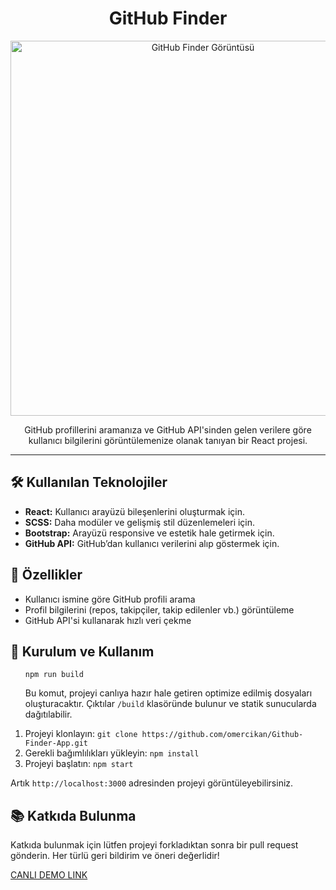 <h1 align="center">GitHub Finder</h1>

<p align="center">
  <img src="https://res.cloudinary.com/dwyvwkzap/image/upload/v1729945170/%C3%96mer_%C3%87%C4%B1kan_1_t8s7vc.png" alt="GitHub Finder Görüntüsü" width="600">
</p>

<p align="center">
  GitHub profillerini aramanıza ve GitHub API'sinden gelen verilere göre kullanıcı bilgilerini görüntülemenize olanak tanıyan bir React projesi.
</p>

---

<h2>🛠 Kullanılan Teknolojiler</h2>

<ul>
  <li><strong>React:</strong> Kullanıcı arayüzü bileşenlerini oluşturmak için.</li>
  <li><strong>SCSS:</strong> Daha modüler ve gelişmiş stil düzenlemeleri için.</li>
  <li><strong>Bootstrap:</strong> Arayüzü responsive ve estetik hale getirmek için.</li>
  <li><strong>GitHub API:</strong> GitHub’dan kullanıcı verilerini alıp göstermek için.</li>
</ul>

<h2>📸 Özellikler</h2>

<ul>
  <li>Kullanıcı ismine göre GitHub profili arama</li>
  <li>Profil bilgilerini (repos, takipçiler, takip edilenler vb.) görüntüleme</li>
  <li>GitHub API'si kullanarak hızlı veri çekme</li>
</ul>

<h2>🚀 Kurulum ve Kullanım</h2>

<ol>
  <pre><code>npm run build</code></pre>
  <p>Bu komut, projeyi canlıya hazır hale getiren optimize edilmiş dosyaları oluşturacaktır. Çıktılar <code>/build</code> klasöründe bulunur ve statik sunucularda dağıtılabilir.</p>
  <li>Projeyi klonlayın: <code>git clone https://github.com/omercikan/Github-Finder-App.git</code></li>
  <li>Gerekli bağımlılıkları yükleyin: <code>npm install</code></li>
  <li>Projeyi başlatın: <code>npm start</code></li>
</ol>

<p>Artık <code>http://localhost:3000</code> adresinden projeyi görüntüleyebilirsiniz.</p>

<h2>📚 Katkıda Bulunma</h2>

<p>Katkıda bulunmak için lütfen projeyi forkladıktan sonra bir pull request gönderin. Her türlü geri bildirim ve öneri değerlidir!</p>

<a href="https://github-finder-applicationn.netlify.app/" target="_blank">CANLI DEMO LINK</a>
